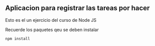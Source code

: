 ## Aplicacion para registrar las tareas por hacer

Esto es el un ejercicio del curso de Node JS

Recuerde los paquetes qeu se deben instalar

```
npm install
```